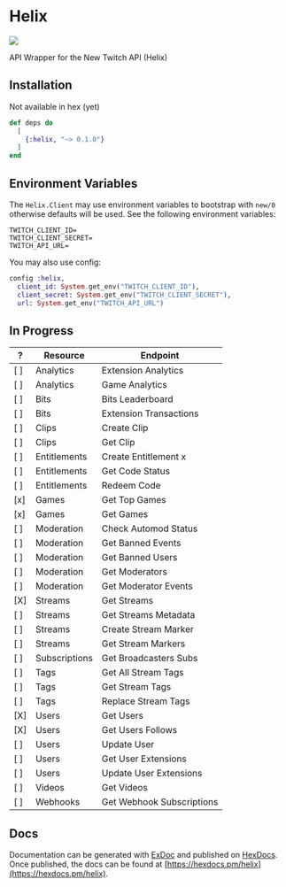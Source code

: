 # Helix

[![](https://github.com/eein/helix/workflows/Test/badge.svg)](https://github.com/eein/helix/actions)

API Wrapper for the New Twitch API (Helix)

## Installation

Not available in hex (yet)

```elixir
def deps do
  [
    {:helix, "~> 0.1.0"}
  ]
end
```

## Environment Variables

The `Helix.Client` may use environment variables to bootstrap with `new/0` otherwise defaults will be used. See the following environment variables:

```
TWITCH_CLIENT_ID=
TWITCH_CLIENT_SECRET=
TWITCH_API_URL=
```

You may also use config:

```elixir
config :helix,
  client_id: System.get_env("TWITCH_CLIENT_ID"),
  client_secret: System.get_env("TWITCH_CLIENT_SECRET"),
  url: System.get_env("TWITCH_API_URL")
```

## In Progress

|  ?  | Resource            |	Endpoint                  |
| --- | ------------------- | ------------------------- |
| [ ] | Analytics           | Extension Analytics       |
| [ ] | Analytics           | Game Analytics            |
| [ ] | Bits                | Bits Leaderboard          |
| [ ] | Bits                | Extension Transactions    |
| [ ] | Clips               | Create Clip               |
| [ ] | Clips               | Get Clip                  |
| [ ] | Entitlements        | Create Entitlement x      |
| [ ] | Entitlements        | Get Code Status           |
| [ ] | Entitlements        | Redeem Code               |
| [x] | Games               | Get Top Games             |
| [x] | Games               | Get Games                 |
| [ ] | Moderation          | Check Automod Status      |
| [ ] | Moderation          | Get Banned Events         |
| [ ] | Moderation          | Get Banned Users          |
| [ ] | Moderation          | Get Moderators            |
| [ ] | Moderation          | Get Moderator Events      |
| [X] | Streams             | Get Streams               |
| [ ] | Streams             | Get Streams Metadata      |
| [ ] | Streams             | Create Stream Marker      |
| [ ] | Streams             | Get Stream Markers        |
| [ ] | Subscriptions       | Get Broadcasters Subs     |
| [ ] | Tags                | Get All Stream Tags       |
| [ ] | Tags                | Get Stream Tags           |
| [ ] | Tags                | Replace Stream Tags       |
| [X] | Users               | Get Users                 |
| [X] | Users               | Get Users Follows         |
| [ ] | Users               | Update User               |
| [ ] | Users               | Get User Extensions       |
| [ ] | Users               | Update User Extensions    |
| [ ] | Videos              | Get Videos                |
| [ ] | Webhooks            | Get Webhook Subscriptions |


## Docs

Documentation can be generated with [ExDoc](https://github.com/elixir-lang/ex_doc)
and published on [HexDocs](https://hexdocs.pm). Once published, the docs can
be found at [https://hexdocs.pm/helix](https://hexdocs.pm/helix).
